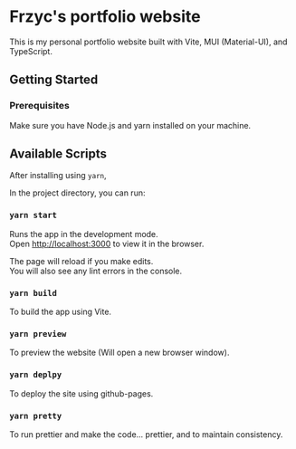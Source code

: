 # Frzyc's portfolio website

This is my personal portfolio website built with Vite, MUI (Material-UI), and TypeScript.

## Getting Started

### Prerequisites

Make sure you have Node.js and yarn installed on your machine.

## Available Scripts

After installing using `yarn`,

In the project directory, you can run:

### `yarn start`

Runs the app in the development mode.\
Open [http://localhost:3000](http://localhost:3000) to view it in the browser.

The page will reload if you make edits.\
You will also see any lint errors in the console.

### `yarn build`

To build the app using Vite.

### `yarn preview`

To preview the website (Will open a new browser window).

### `yarn deplpy`

To deploy the site using github-pages.

### `yarn pretty`

To run prettier and make the code... prettier, and to maintain consistency.
